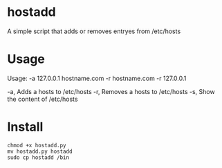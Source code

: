 # hostadd
A simple script that adds or removes entryes from /etc/hosts 

# Usage
Usage: -a 127.0.0.1 hostname.com
       -r hostname.com
       -r 127.0.0.1

-a,    Adds a hosts to /etc/hosts
-r,    Removes a hosts to /etc/hosts
-s,    Show the content of /etc/hosts

# Install 
```
chmod +x hostadd.py
mv hostadd.py hostadd
sudo cp hostadd /bin 
```
